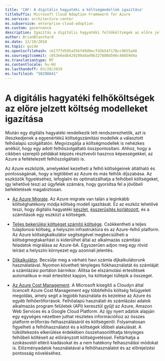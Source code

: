 ```yaml
---
title: 'CAF: A digitális hagyatéki a költségmodellek igazítása'
titleSuffix: Microsoft Cloud Adoption Framework for Azure
ms.service: architecture-center
ms.subservice: enterprise-cloud-adoption
ms.custom: governance
description: Igazítás a digitális hagyatéki felhőköltségek az előre jelzett költség modelleket.
author: BrianBlanchard
ms.date: 12/10/2018
ms.topic: guide
ms.openlocfilehash: cb17ffd595a55bf49d9ecfd3b54f178cc9655a48
ms.sourcegitcommit: c053e6edb429299a0ad9b327888d596c48859d4a
ms.translationtype: MT
ms.contentlocale: hu-HU
ms.lasthandoff: 03/20/2019
ms.locfileid: "58298641"
---
```

# <a name="align-cost-models-with-the-digital-estate-to-forecast-cloud-costs"></a>A digitális hagyatéki felhőköltségek az előre jelzett költség modelleket igazítása

Miután egy digitális hagyatéki rendelkezik lett rendszerezhetők, azt is illeszkedjenek a egyenértékű költségszámítási modellek a választott felhőalapú szolgáltatón. Megvizsgálja a költségmodellek is nehézkes anélkül, hogy egy adott felhőszolgáltató összpontosítani. Ahhoz, hogy a cikkben szereplő példákat képzés résztvevői hasznos képességekkel, az Azure a feltételezett felhőszolgáltató is.

Az Azure eszközök, amelyekkel kezelheti a felhő költségeinek átlátható és pontosságának, hogy a legtöbbet az Azure és más felhők díjszabása. Az eszközök figyeléséhez, lefoglalni és optimalizálhatja a felhőbeli költségeket, így lehetővé teszi az ügyfelek számára, hogy gyorsítsa fel a jövőbeli befektetések magabiztosan.

- [Az Azure Migrate](/azure/migrate/migrate-overview). Az Azure migrate van talán a leginkább költséghatékony módja költség modell igazítását. Ez az eszköz lehetővé teszi, hogy digitális hagyatéki [készlet](inventory.md), [ésszerűsítés korlátozott](rationalize.md), és a számítások egy eszközt a költségek.

- [Teljes bekerülési költséget számító költsége](https://azure.com/tco). Csökkentheti a teljes tulajdonosi költség, a helyszíni infrastruktúra és az Azure-felhő platform. Az Azure költségkalkulátor segítségével megbecsülheti a költségmegtakarítást is kiderülhet által az alkalmazás számítási feladatok migrálása az Azure-bA. Egyszerűen adjon meg egy rövid leírást a helyszíni környezet egy azonnali jelentés.

- [Díjkalkulátor](https://azure.microsoft.com/pricing). Becsülje meg a várható havi számla díjkalkulátorunk használatával. Nyomon követheti tényleges fiókhasználatát és számláját a számlázási portálon bármikor. Állítsa be elszámolási értesítések automatikus e-mail értesítést kapjon, ha költségei túllépik a összeget.

- [Az Azure Cost Management](https://azure.microsoft.com/services/cost-management/). A Microsoft kisegítő a Cloudyn által licencelt Azure Cost Management egy többfelhős költség felügyeleti megoldás, amely segít a legjobb használata és kezelése az Azure és egyéb felhőerőforrások. Felhőalapú használati és számlázási adatok alkalmazás program felületek (API) keresztül gyűjt az Azure, Amazon Web Services és a Google Cloud Platform. Az így nyert adatok alapján egy egységes nézetben juthat részletes információhoz az összes platform erőforrás-felhasználásáról és költségeiről. Folyamatosan figyelheti a felhőhasználatot és a költségek időbeli alakulását. A túlköltekezés elkerülése érdekében összehasonlíthatja tényleges felhőbeli költéseit az előirányzott költségvetéssel. Feltárhatja a szokásostól eltérő kiadásokat és a nem hatékony felhasználási módokat is. Előzményadatok használatával a felhőhasználatot és az előrejelzési pontosság növeléséhez.
